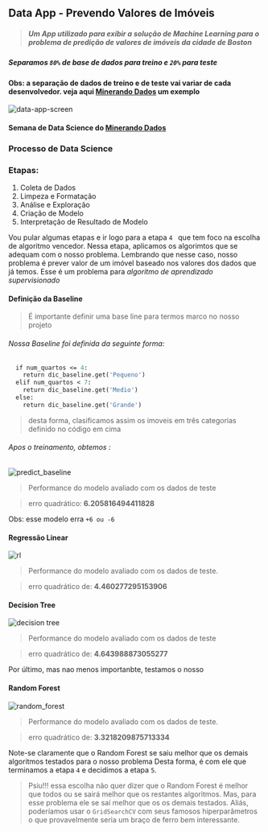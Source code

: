 ## Data App - Prevendo Valores de Imóveis
> ##### Um App utilizado para exibir a solução de Machine Learning para o problema de predição de valores de imóveis da cidade de Boston
##### Separamos ``` 80% ``` de base de dados para treino e ```20%``` para teste
#### Obs: a separação de dados de treino e de teste vai variar de cada desenvolvedor. veja aqui [Minerando Dados](https://minerandodados.com.br/split-dataset-como-separar/) um exemplo 
![data-app-screen](https://user-images.githubusercontent.com/19332627/82452717-05185f80-9a86-11ea-9971-90761a4fb528.PNG)
####  Semana de Data Science do [Minerando Dados](https://minerandodados.com.br/)
### Processo de Data Science 
### Etapas:

1. Coleta de Dados
2. Limpeza e Formatação
3. Análise e Exploração 
4. Criação de Modelo
5. Interpretação de Resultado de Modelo

Vou pular algumas etapas e ir logo para a etapa ```4 ``` que tem foco na escolha de algoritmo vencedor.
Nessa etapa, aplicamos os algorimtos que se adequam com o nosso problema. Lembrando que nesse caso, nosso problema é prever valor de um imóvel baseado nos valores dos dados que já temos. Esse é um problema para *algoritmo de aprendizado supervisionado*

#### Definição da Baseline
> É importante definir uma base line para termos marco no nosso projeto 
###### Nossa Baseline foi definida da seguinte forma:
``` def retorna_baseline(num_quartos):
  if num_quartos <= 4:
    return dic_baseline.get('Pequeno')
  elif num_quartos < 7:
    return dic_baseline.get('Medio')
  else:
    return dic_baseline.get('Grande') 
```

> desta forma, clasificamos assim os imoveis em três categorias definido no código em cima

###### Apos o treinamento, obtemos :
![predict_baseline](https://user-images.githubusercontent.com/19332627/82248838-2f034200-991f-11ea-9ac1-69cf2b4a77a9.PNG)
> Performance do modelo avaliado com os dados de teste

> erro quadrático: **6.205816494411828**

Obs: esse modelo erra ```+6 ou -6 ```

#### Regressão Linear
![rl](https://user-images.githubusercontent.com/19332627/82250696-50196200-9922-11ea-8137-68749949d93e.PNG)
> Performance do modelo avaliado com os dados de teste.

> erro quadrático de: **4.460277295153906**

#### Decision Tree 
![decision tree](https://user-images.githubusercontent.com/19332627/82252671-cff4fb80-9925-11ea-9b61-dcc083f38b7f.PNG)
> Performance do modelo avaliado com os dados de teste

> erro quadrático de: **4.643988873055277**

Por último, mas nao menos importanbte, testamos o nosso 
#### Random Forest
![random_forest](https://user-images.githubusercontent.com/19332627/82253900-409d1780-9928-11ea-89ce-4133f7ab5945.PNG)
> Performance do modelo avaliado com os dados de teste.

> erro quadrático de: **3.3218209875713334**

Note-se claramente que o Random Forest se saiu melhor que os demais algoritmos testados para o nosso problema
Desta forma, é com ele que terminamos a etapa ``` 4 ``` e decidimos a etapa ``` 5 ```.


> Psiu!!! essa escolha não quer dizer que o Random Forest é melhor que todos ou se sairá melhor que os restantes algoritmos. Mas, para esse problema ele se saí melhor que os os demais testados. Aliás,  poderíamos usar o ``` GridSearchCV ``` com seus famosos hiperparâmetros o que provavelmente seria um braço de ferro bem interessante.
